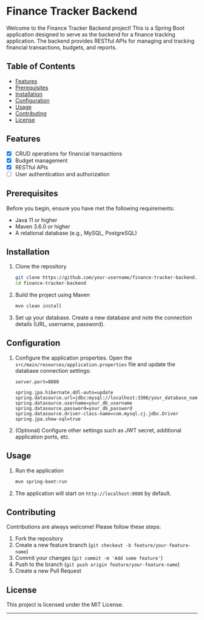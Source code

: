 # Finance Tracker Backend

Welcome to the Finance Tracker Backend project! This is a Spring Boot application designed to serve as the backend for a finance tracking application. The backend provides RESTful APIs for managing and tracking financial transactions, budgets, and reports.

## Table of Contents
- [Features](#features)
- [Prerequisites](#prerequisites)
- [Installation](#installation)
- [Configuration](#configuration)
- [Usage](#usage)
- [Contributing](#contributing)
- [License](#license)

## Features
- [x] CRUD operations for financial transactions
- [x] Budget management
- [x] RESTful APIs
- [ ] User authentication and authorization

## Prerequisites
Before you begin, ensure you have met the following requirements:
- Java 11 or higher
- Maven 3.6.0 or higher
- A relational database (e.g., MySQL, PostgreSQL)

## Installation

1. Clone the repository
    ```bash
    git clone https://github.com/your-username/finance-tracker-backend.git
    cd finance-tracker-backend
    ```

2. Build the project using Maven
    ```bash
    mvn clean install
    ```

3. Set up your database. Create a new database and note the connection details (URL, username, password).

## Configuration

1. Configure the application properties. Open the `src/main/resources/application.properties` file and update the database connection settings:
    ```properties
    server.port=8080

    spring.jpa.hibernate.ddl-auto=update
    spring.datasource.url=jdbc:mysql://localhost:3306/your_database_name
    spring.datasource.username=your_db_username
    spring.datasource.password=your_db_password
    spring.datasource.driver-class-name=com.mysql.cj.jdbc.Driver
    spring.jpa.show-sql=true
    ```

2. (Optional) Configure other settings such as JWT secret, additional application ports, etc.

## Usage

1. Run the application
    ```bash
    mvn spring-boot:run
    ```

2. The application will start on `http://localhost:8080` by default.

## Contributing

Contributions are always welcome! Please follow these steps:

1. Fork the repository
2. Create a new feature branch (`git checkout -b feature/your-feature-name`)
3. Commit your changes (`git commit -m 'Add some feature'`)
4. Push to the branch (`git push origin feature/your-feature-name`)
5. Create a new Pull Request

## License

This project is licensed under the MIT License.

---
